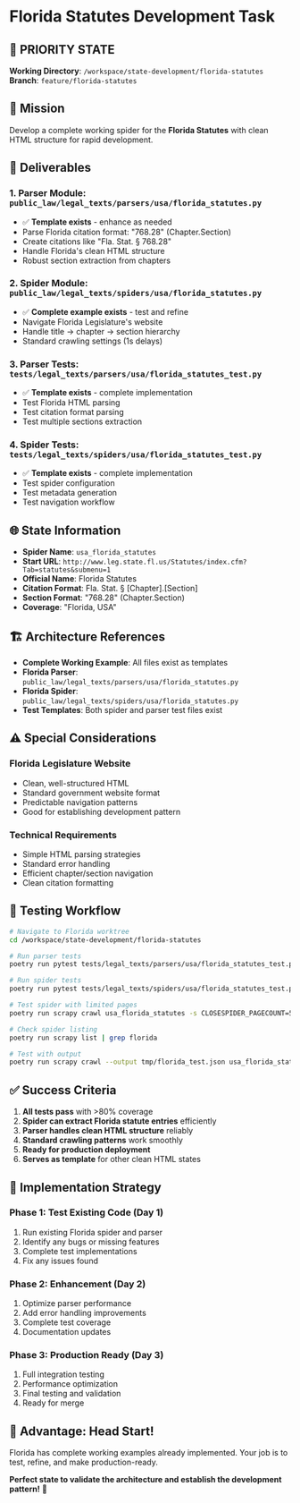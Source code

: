 # Florida Statutes Development Task

## 🌴 PRIORITY STATE
**Working Directory**: `/workspace/state-development/florida-statutes`  
**Branch**: `feature/florida-statutes`

## 🎯 Mission
Develop a complete working spider for the **Florida Statutes** with clean HTML structure for rapid development.

## 🎯 Deliverables

### 1. Parser Module: `public_law/legal_texts/parsers/usa/florida_statutes.py`
- ✅ **Template exists** - enhance as needed
- Parse Florida citation format: "768.28" (Chapter.Section)
- Create citations like "Fla. Stat. § 768.28"
- Handle Florida's clean HTML structure
- Robust section extraction from chapters

### 2. Spider Module: `public_law/legal_texts/spiders/usa/florida_statutes.py`
- ✅ **Complete example exists** - test and refine
- Navigate Florida Legislature's website
- Handle title → chapter → section hierarchy
- Standard crawling settings (1s delays)

### 3. Parser Tests: `tests/legal_texts/parsers/usa/florida_statutes_test.py`
- ✅ **Template exists** - complete implementation
- Test Florida HTML parsing
- Test citation format parsing
- Test multiple sections extraction

### 4. Spider Tests: `tests/legal_texts/spiders/usa/florida_statutes_test.py`
- ✅ **Template exists** - complete implementation
- Test spider configuration
- Test metadata generation
- Test navigation workflow

## 🌐 State Information
- **Spider Name**: `usa_florida_statutes`
- **Start URL**: `http://www.leg.state.fl.us/Statutes/index.cfm?Tab=statutes&submenu=1`
- **Official Name**: Florida Statutes
- **Citation Format**: Fla. Stat. § [Chapter].[Section]
- **Section Format**: "768.28" (Chapter.Section)
- **Coverage**: "Florida, USA"

## 🏗️ Architecture References
- **Complete Working Example**: All files exist as templates
- **Florida Parser**: `public_law/legal_texts/parsers/usa/florida_statutes.py`
- **Florida Spider**: `public_law/legal_texts/spiders/usa/florida_statutes.py`
- **Test Templates**: Both spider and parser test files exist

## ⚠️ Special Considerations

### Florida Legislature Website
- Clean, well-structured HTML
- Standard government website format
- Predictable navigation patterns
- Good for establishing development pattern

### Technical Requirements
- Simple HTML parsing strategies
- Standard error handling
- Efficient chapter/section navigation
- Clean citation formatting

## 🧪 Testing Workflow

```bash
# Navigate to Florida worktree
cd /workspace/state-development/florida-statutes

# Run parser tests
poetry run pytest tests/legal_texts/parsers/usa/florida_statutes_test.py -v

# Run spider tests  
poetry run pytest tests/legal_texts/spiders/usa/florida_statutes_test.py -v

# Test spider with limited pages
poetry run scrapy crawl usa_florida_statutes -s CLOSESPIDER_PAGECOUNT=5

# Check spider listing
poetry run scrapy list | grep florida

# Test with output
poetry run scrapy crawl --output tmp/florida_test.json usa_florida_statutes -s CLOSESPIDER_PAGECOUNT=10
```

## ✅ Success Criteria

1. **All tests pass** with >80% coverage
2. **Spider can extract Florida statute entries** efficiently
3. **Parser handles clean HTML structure** reliably  
4. **Standard crawling patterns** work smoothly
5. **Ready for production deployment**
6. **Serves as template** for other clean HTML states

## 🎨 Implementation Strategy

### Phase 1: Test Existing Code (Day 1)
1. Run existing Florida spider and parser
2. Identify any bugs or missing features
3. Complete test implementations
4. Fix any issues found

### Phase 2: Enhancement (Day 2)
1. Optimize parser performance
2. Add error handling improvements
3. Complete test coverage
4. Documentation updates

### Phase 3: Production Ready (Day 3)
1. Full integration testing
2. Performance optimization
3. Final testing and validation
4. Ready for merge

## 🏁 Advantage: Head Start!

Florida has complete working examples already implemented. Your job is to test, refine, and make production-ready.

**Perfect state to validate the architecture and establish the development pattern!** 🌴